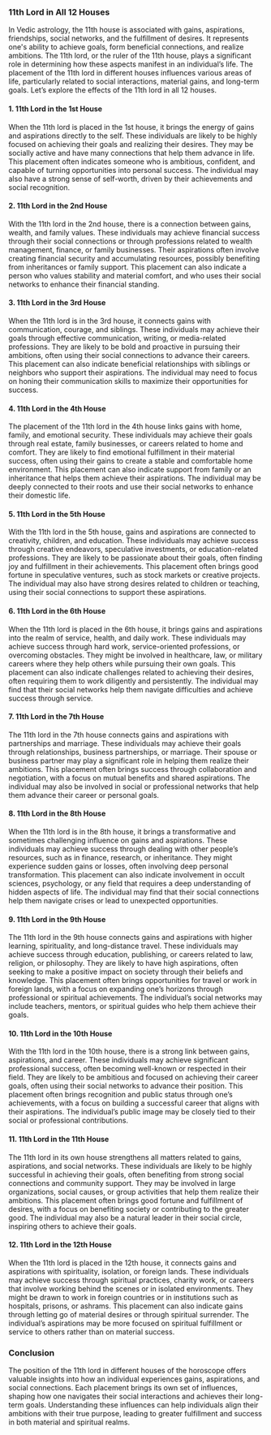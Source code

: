 ### 11th Lord in All 12 Houses

In Vedic astrology, the 11th house is associated with gains, aspirations, friendships, social networks, and the fulfillment of desires. It represents one's ability to achieve goals, form beneficial connections, and realize ambitions. The 11th lord, or the ruler of the 11th house, plays a significant role in determining how these aspects manifest in an individual’s life. The placement of the 11th lord in different houses influences various areas of life, particularly related to social interactions, material gains, and long-term goals. Let’s explore the effects of the 11th lord in all 12 houses.

#### 1. **11th Lord in the 1st House**
When the 11th lord is placed in the 1st house, it brings the energy of gains and aspirations directly to the self. These individuals are likely to be highly focused on achieving their goals and realizing their desires. They may be socially active and have many connections that help them advance in life. This placement often indicates someone who is ambitious, confident, and capable of turning opportunities into personal success. The individual may also have a strong sense of self-worth, driven by their achievements and social recognition.

#### 2. **11th Lord in the 2nd House**
With the 11th lord in the 2nd house, there is a connection between gains, wealth, and family values. These individuals may achieve financial success through their social connections or through professions related to wealth management, finance, or family businesses. Their aspirations often involve creating financial security and accumulating resources, possibly benefiting from inheritances or family support. This placement can also indicate a person who values stability and material comfort, and who uses their social networks to enhance their financial standing.

#### 3. **11th Lord in the 3rd House**
When the 11th lord is in the 3rd house, it connects gains with communication, courage, and siblings. These individuals may achieve their goals through effective communication, writing, or media-related professions. They are likely to be bold and proactive in pursuing their ambitions, often using their social connections to advance their careers. This placement can also indicate beneficial relationships with siblings or neighbors who support their aspirations. The individual may need to focus on honing their communication skills to maximize their opportunities for success.

#### 4. **11th Lord in the 4th House**
The placement of the 11th lord in the 4th house links gains with home, family, and emotional security. These individuals may achieve their goals through real estate, family businesses, or careers related to home and comfort. They are likely to find emotional fulfillment in their material success, often using their gains to create a stable and comfortable home environment. This placement can also indicate support from family or an inheritance that helps them achieve their aspirations. The individual may be deeply connected to their roots and use their social networks to enhance their domestic life.

#### 5. **11th Lord in the 5th House**
With the 11th lord in the 5th house, gains and aspirations are connected to creativity, children, and education. These individuals may achieve success through creative endeavors, speculative investments, or education-related professions. They are likely to be passionate about their goals, often finding joy and fulfillment in their achievements. This placement often brings good fortune in speculative ventures, such as stock markets or creative projects. The individual may also have strong desires related to children or teaching, using their social connections to support these aspirations.

#### 6. **11th Lord in the 6th House**
When the 11th lord is placed in the 6th house, it brings gains and aspirations into the realm of service, health, and daily work. These individuals may achieve success through hard work, service-oriented professions, or overcoming obstacles. They might be involved in healthcare, law, or military careers where they help others while pursuing their own goals. This placement can also indicate challenges related to achieving their desires, often requiring them to work diligently and persistently. The individual may find that their social networks help them navigate difficulties and achieve success through service.

#### 7. **11th Lord in the 7th House**
The 11th lord in the 7th house connects gains and aspirations with partnerships and marriage. These individuals may achieve their goals through relationships, business partnerships, or marriage. Their spouse or business partner may play a significant role in helping them realize their ambitions. This placement often brings success through collaboration and negotiation, with a focus on mutual benefits and shared aspirations. The individual may also be involved in social or professional networks that help them advance their career or personal goals.

#### 8. **11th Lord in the 8th House**
When the 11th lord is in the 8th house, it brings a transformative and sometimes challenging influence on gains and aspirations. These individuals may achieve success through dealing with other people’s resources, such as in finance, research, or inheritance. They might experience sudden gains or losses, often involving deep personal transformation. This placement can also indicate involvement in occult sciences, psychology, or any field that requires a deep understanding of hidden aspects of life. The individual may find that their social connections help them navigate crises or lead to unexpected opportunities.

#### 9. **11th Lord in the 9th House**
The 11th lord in the 9th house connects gains and aspirations with higher learning, spirituality, and long-distance travel. These individuals may achieve success through education, publishing, or careers related to law, religion, or philosophy. They are likely to have high aspirations, often seeking to make a positive impact on society through their beliefs and knowledge. This placement often brings opportunities for travel or work in foreign lands, with a focus on expanding one’s horizons through professional or spiritual achievements. The individual’s social networks may include teachers, mentors, or spiritual guides who help them achieve their goals.

#### 10. **11th Lord in the 10th House**
With the 11th lord in the 10th house, there is a strong link between gains, aspirations, and career. These individuals may achieve significant professional success, often becoming well-known or respected in their field. They are likely to be ambitious and focused on achieving their career goals, often using their social networks to advance their position. This placement often brings recognition and public status through one’s achievements, with a focus on building a successful career that aligns with their aspirations. The individual’s public image may be closely tied to their social or professional contributions.

#### 11. **11th Lord in the 11th House**
The 11th lord in its own house strengthens all matters related to gains, aspirations, and social networks. These individuals are likely to be highly successful in achieving their goals, often benefiting from strong social connections and community support. They may be involved in large organizations, social causes, or group activities that help them realize their ambitions. This placement often brings good fortune and fulfillment of desires, with a focus on benefiting society or contributing to the greater good. The individual may also be a natural leader in their social circle, inspiring others to achieve their goals.

#### 12. **11th Lord in the 12th House**
When the 11th lord is placed in the 12th house, it connects gains and aspirations with spirituality, isolation, or foreign lands. These individuals may achieve success through spiritual practices, charity work, or careers that involve working behind the scenes or in isolated environments. They might be drawn to work in foreign countries or in institutions such as hospitals, prisons, or ashrams. This placement can also indicate gains through letting go of material desires or through spiritual surrender. The individual’s aspirations may be more focused on spiritual fulfillment or service to others rather than on material success.

### Conclusion
The position of the 11th lord in different houses of the horoscope offers valuable insights into how an individual experiences gains, aspirations, and social connections. Each placement brings its own set of influences, shaping how one navigates their social interactions and achieves their long-term goals. Understanding these influences can help individuals align their ambitions with their true purpose, leading to greater fulfillment and success in both material and spiritual realms.